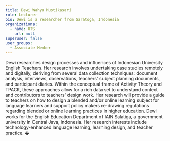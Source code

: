 ```yaml
---
title: Dewi Wahyu Mustikasari
role: Lecturer
bio: Dewi is a researcher from Saratoga, Indonesia
organizations:
  - name: UTS
    url: null
superuser: false
user_groups:
  - Associate Member
---
```

Dewi researches design processes and influences of Indonesian University English Teachers. Her research involves undertaking case studies remotely and digitally, deriving from several data collection techniques: document analysis, interviews, observations, teachers' subject planning documents, and participant diaries. Within the conceptual frame of Activity Theory and TPACK, these approaches allow for a rich data set to understand context and contributors to teachers' design work. Her research will provide a guide to teachers on how to design a blended and/or online learning subject for language learners and support policy makers re-drawing regulations regarding blended or online learning practices in higher education. Dewi works for the English Education Department of IAIN Salatiga, a government university in Central Java, Indonesia. Her research interests include technology-enhanced language learning, learning design, and teacher practice.
�
